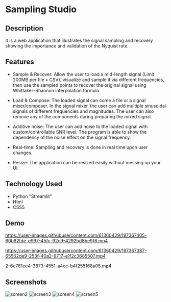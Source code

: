 # Sampling Studio

## Description
It is a web application that illustrates the signal sampling and recovery showing the importance and validation of the Nyquist rate.

## Features
- Sample & Recover: Allow the user to load a mid-length signal (Limit 200MB per file • CSV), visualize and sample it via different frequencies, then use the sampled points to recover the original signal using Whittaker–Shannon interpolation formula.

- Load & Compose: The loaded signal can come a file or a signal mixer/composer. In the signal mixer, the user can add multiple sinusoidal signals of different frequencies and magnitudes. The user can also remove any of the components during preparing the mixed signal.

- Additive noise: The user can add noise to the loaded signal with custom/controllable SNR level. The program is able to show the dependency of the noise effect on the signal frequency.

- Real-time: Sampling and recovery is done in real time upon user changes.

- Resize: The application can be resized easily without messing up your UI.

## Technology Used
- Python "Streamlit"
- Html
- CSS5 

## Demo

https://user-images.githubusercontent.com/61360429/197367405-60b82fde-e997-45fc-92c9-4292bd8be9f6.mp4



https://user-images.githubusercontent.com/61360429/197367387-65562de9-253f-40a2-9717-e1f2c3685507.mp4

2-6e761ee4-3873-4551-a4ec-b4f255168a05.mp4


## Screenshots
![screen2](https://user-images.githubusercontent.com/61360429/197367538-92e3b756-ece8-49f2-a0f2-4e238957ff15.png)
![screen3](https://user-images.githubusercontent.com/61360429/197367539-c33ac709-66cd-4f5d-b36c-b0bdcbec91bb.png)
![screen4](https://user-images.githubusercontent.com/61360429/197367541-0e4a9e0e-bbdc-452e-bf91-5e07897b69c5.png)
![screen5](https://user-images.githubusercontent.com/61360429/197367545-cf2e55aa-7e6a-4f10-b2f8-26c0e576ac79.png)
